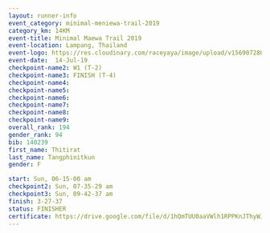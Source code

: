 ```yaml
---
layout: runner-info 
event_category: minimal-meniewa-trail-2019 
category_km: 14KM 
event-title: Minimal Maewa Trail 2019 
event-location: Lampang, Thailand 
event-logo: https://res.cloudinary.com/raceyaya/image/upload/v1569072805/logo/minimal-trail_ktnvsp.jpg 
event-date:  14-Jul-19 
checkpoint-name2: W1 (T-2) 
checkpoint-name3: FINISH (T-4) 
checkpoint-name4: 
checkpoint-name5: 
checkpoint-name6: 
checkpoint-name7: 
checkpoint-name8: 
checkpoint-name9: 
overall_rank: 194
gender_rank: 94
bib: 140239
first_name: Thitirat
last_name: Tangphinitkun
gender: F

start: Sun, 06-15-00 am
checkpoint2: Sun, 07-35-29 am
checkpoint3: Sun, 09-42-37 am
finish: 3-27-37
status: FINISHER
certificate: https://drive.google.com/file/d/1hQmTUU0aaVWlh1RPPKnJThyWJlxi0KXE/view?usp=sharing
---
```

